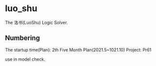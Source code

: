 # luo_shu
The 洛书(LuoShu) Logic Solver.

## Numbering

The startup time(Plan): 2th Five Month Plan(2021.5~1021.10)
Project: Pr61

use in model check.
